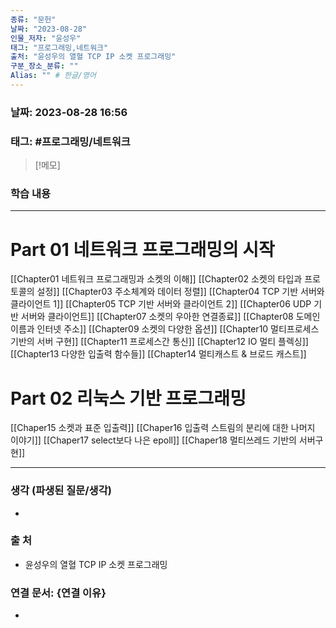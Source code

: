```yaml
---
종류: "문헌"
날짜: "2023-08-28"
인물_저자: "윤성우"
태그: "프로그래밍,네트워크"
출처: "윤성우의 열혈 TCP IP 소켓 프로그래밍"
구분_장소_분류: ""
Alias: "" # 한글/영어
---
```


### 날짜: 2023-08-28 16:56
### 태그: #프로그래밍/네트워크

>[!메모]
> 

### 학습 내용
---
# Part 01 네트워크 프로그래밍의 시작
[[Chapter01 네트워크 프로그래밍과 소켓의 이해]]
[[Chapter02 소켓의 타입과 프로토콜의 설정]]
[[Chapter03 주소체계와 데이터 정렬]]
[[Chapter04 TCP 기반 서버와 클라이언트 1]]
[[Chapter05 TCP 기반 서버와 클라이언트 2]]
[[Chapter06 UDP 기반 서버와 클라이언트]]
[[Chapter07 소켓의 우아한 연결종료]]
[[Chapter08 도메인 이름과 인터넷 주소]]
[[Chapter09 소켓의 다양한 옵션]]
[[Chapter10 멀티프로세스 기반의 서버 구현]]
[[Chapter11 프로세스간 통신]]
[[Chapter12 IO 멀티 플렉싱]]
[[Chapter13 다양한 입출력 함수들]]
[[Chapter14 멀티캐스트 & 브로드 캐스트]]
# Part 02 리눅스 기반 프로그래밍
[[Chaper15 소켓과 표준 입출력]]
[[Chaper16 입출력 스트림의 분리에 대한 나머지 이야기]]
[[Chaper17 select보다 나은 epoll]]
[[Chaper18 멀티쓰레드 기반의 서버구현]]

---
### 생각 (파생된 질문/생각)
- 
### 출 처
- 윤성우의 열혈 TCP IP 소켓 프로그래밍
### 연결 문서: {연결 이유}
- 